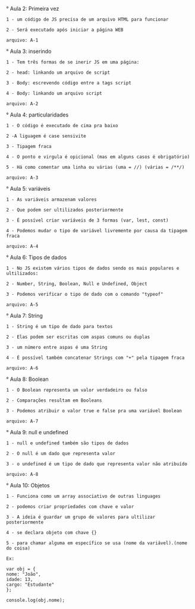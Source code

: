 ° Aula 2: Primeira vez

    1 - um código de JS precisa de um arquivo HTML para funcionar

    2 - Será executado após iniciar a página WEB

    arquivo: A-1

° Aula 3: inserindo

    1 - Tem trẽs formas de se inerir JS em uma página:

    2 - head: linkando um arquivo de script

    3 - Body: escrevendo código entre a tags script

    4 - Body: linkando um arquivo script

    arquivo: A-2

° Aula 4: particularidades

    1 - O código é executado de cima pra baixo

    2 -A liguagem é case sensivite

    3 - Tipagem fraca

    4 - O ponto e virgula é opicional (mas em alguns casos é obrigatório)

    5 - Há como comentar uma linha ou várias (uma = //) (várias = /**/)

    arquivo: A-3

° Aula 5: variáveis

    1 - As variáveis armazenam valores

    2 - Que podem ser ultilizados posteriormente

    3 - É possível criar variáveis de 3 formas (var, lest, const)

    4 - Podemos mudar o tipo de variável livremente por causa da tipagem fraca

    arquivo: A-4

° Aula 6: Tipos de dados

    1 - No JS existem vários tipos de dados sendo os mais populares e ultilizados:

    2 - Number, String, Boolean, Null e Undefined, Object

    3 - Podemos verificar o tipo de dado com o comando "typeof"

    arquivo: A-5

° Aula 7: String

    1 - String é um tipo de dado para textos

    2 - Elas podem ser escritas com aspas comuns ou duplas

    3 - um número entre aspas é uma String

    4 - É possível também concatenar Strings com "+" pela tipagem fraca

    arquivo: A-6

° Aula 8: Boolean

    1 - O Boolean representa um valor verdadeiro ou falso

    2 - Comparações resultam em Booleans

    3 - Podemos atribuir o valor true e false pra uma variável Boolean

    arquivo: A-7

° Aula 9: null e undefined

    1 - null e undefined também são tipos de dados

    2 - O null é um dado que representa valor

    3 - o undefined é um tipo de dado que representa valor não atribuído

    arquivo: A-8

° Aula 10: Objetos

    1 - Funciona como um array associativo de outras linguages

    2 - podemos criar propriedades com chave e valor

    3 - A ideia é guardar um grupo de valores para ultilizar posteriormente

    4 - se declara objeto com chave {}

    5 - para chamar alguma em específico se usa (nome da variável).(nome do coisa)

    Ex:

    var obj = {
    nome: "João",
    idade: 13,
    cargo: "Estudante"   
    };

    console.log(obj.nome);